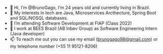 - 👋 Hi, I’m @BrunoGago, I'm 24 years old and currently living in Brazil.
- 👀 My interests in tech are Java, Microservices Arcthecture, Spring Boot and SQL/NOSQL databases.
- 🌱 I’m attending Software Development at FIAP (Class 2022)
- 💞️ I work at BEES Brazil (AB Inbev Group) as Software Engineering Intern (Java developer)
- 📫 To reach me out you can use my email (brunogago98@gmail.com) or my telephone number (+55 11 95121-8206)

<!---
BrunoGago/BrunoGago is a ✨ special ✨ repository because its `README.md` (this file) appears on your GitHub profile.
You can click the Preview link to take a look at your changes.
--->
